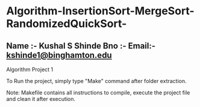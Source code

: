 # Algorithm-InsertionSort-MergeSort-RandomizedQuickSort-

Name :- Kushal S Shinde
Bno :- 
Email:- kshinde1@binghamton.edu
---------------------------------------------------------------

Algorithm Project 1


To Run the project, simply type "Make" command after folder extraction.




Note: Makefile contains all instructions to compile, execute the project file and clean it after execution.

